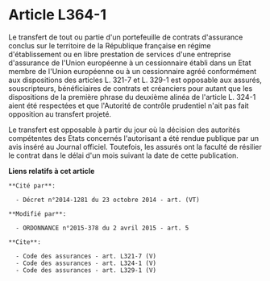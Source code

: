 # Article L364-1

Le transfert de tout ou partie d'un portefeuille de contrats d'assurance conclus sur le territoire de la République française
en régime d'établissement ou en libre prestation de services d'une entreprise d'assurance de l'Union européenne à un
cessionnaire établi dans un Etat membre de l'Union européenne ou à un cessionnaire agréé conformément aux dispositions des
articles L. 321-7 et L. 329-1 est opposable aux assurés, souscripteurs, bénéficiaires de contrats et créanciers pour autant
que les dispositions de la première phrase du deuxième alinéa de l'article L. 324-1 aient été respectées et que l'Autorité de
contrôle prudentiel n'ait pas fait opposition au transfert projeté. 

Le transfert est opposable à partir du jour où la décision des autorités compétentes des Etats concernés l'autorisant a été
rendue publique par un avis inséré au Journal officiel. Toutefois, les assurés ont la faculté de résilier le contrat dans le
délai d'un mois suivant la date de cette publication.

**Liens relatifs à cet article**

	**Cité par**:

	  - Décret n°2014-1281 du 23 octobre 2014 - art. (VT)

	**Modifié par**:

	  - ORDONNANCE n°2015-378 du 2 avril 2015 - art. 5

	**Cite**:

	  - Code des assurances - art. L321-7 (V)
	  - Code des assurances - art. L324-1 (V)
	  - Code des assurances - art. L329-1 (V)
